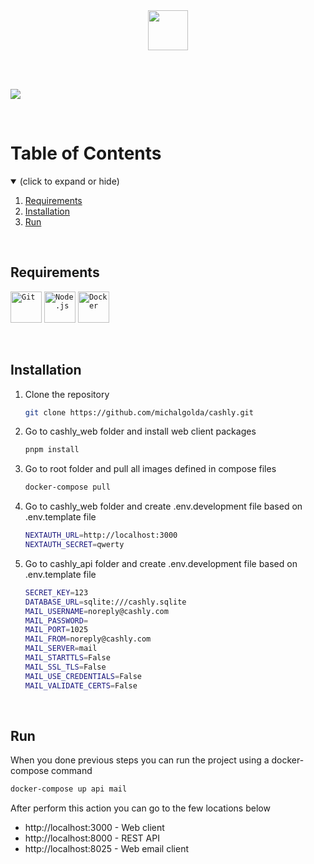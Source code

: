 <br>
<br>
<p align="center">
  <img src="https://cdn.discordapp.com/attachments/1012701830809141329/1092165177610338404/logo.svg" height="64">
</p>
<br>
<br>

<p aling="center">
  <img src="https://cdn.discordapp.com/attachments/1012701830809141329/1092183815822245978/Slide_16_9_-_1.jpg">
</p>

<br>

# Table of Contents
<details open>
  <summary>(click to expand or hide)</summary>
  <ol>
    <li>
      <a href="#requirements">Requirements</a>
    </li>
    <li>
      <a href="#installation">Installation</a>
    </li>
    <li>
      <a href="#run">Run</a>
    </li>
  </ol>
</details>

<br>

## Requirements
<code><img height="50" src="https://user-images.githubusercontent.com/25181517/192108372-f71d70ac-7ae6-4c0d-8395-51d8870c2ef0.png" alt="Git" title="Git" /></code>
<code><img height="50" src="https://user-images.githubusercontent.com/25181517/183568594-85e280a7-0d7e-4d1a-9028-c8c2209e073c.png" alt="Node.js" title="Node.js" /></code>
<code><img height="50" src="https://user-images.githubusercontent.com/25181517/117207330-263ba280-adf4-11eb-9b97-0ac5b40bc3be.png" alt="Docker" title="Docker" /></code>
 
<br>

## Installation
1. Clone the repository
   ```sh
   git clone https://github.com/michalgolda/cashly.git
   ```
2. Go to cashly_web folder and install web client packages
   ```sh
   pnpm install
   ```
3. Go to root folder and pull all images defined in compose files
   ```sh
   docker-compose pull
   ```
4. Go to cashly_web folder and create .env.development file based on .env.template file
   ```sh
   NEXTAUTH_URL=http://localhost:3000
   NEXTAUTH_SECRET=qwerty
   ```
5. Go to cashly_api folder and create .env.development file based on .env.template file
   ```sh
   SECRET_KEY=123
   DATABASE_URL=sqlite:///cashly.sqlite
   MAIL_USERNAME=noreply@cashly.com
   MAIL_PASSWORD=
   MAIL_PORT=1025
   MAIL_FROM=noreply@cashly.com
   MAIL_SERVER=mail
   MAIL_STARTTLS=False
   MAIL_SSL_TLS=False
   MAIL_USE_CREDENTIALS=False
   MAIL_VALIDATE_CERTS=False
   ```
   
<br>

## Run
When you done previous steps you can run the project using a docker-compose command
   ```sh
   docker-compose up api mail
   ```
After perform this action you can go to the few locations below 
* http://localhost:3000 - Web client
* http://localhost:8000 - REST API
* http://localhost:8025 - Web email client
